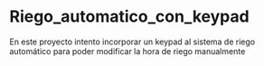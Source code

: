 # Riego_automatico_con_keypad
En este proyecto intento incorporar un keypad al sistema de riego automático para poder modificar la hora de riego manualmente
